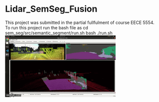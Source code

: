 # Lidar_SemSeg_Fusion
This project was submitted in the partial fullfulment of course EECE 5554.
To run this project run the bash file as 
cd sem_seg/src/semantic_segment/run.sh
bash ./run.sh 
![output](https://github.com/thakkar-nit/Lidar_SemSeg_Fusion/blob/master/7jwxkl.gif )
